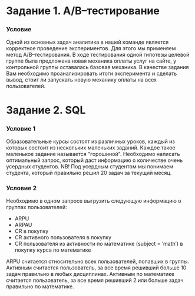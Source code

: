 # Задание 1. A/B–тестирование
### Условие

Одной из основных задач аналитика в нашей команде является корректное проведение экспериментов. Для этого мы применяем метод A/B–тестирования. В ходе тестирования одной гипотезы целевой группе была предложена новая механика оплаты услуг на сайте, у контрольной группы оставалась базовая механика. В качестве задания Вам необходимо проанализировать итоги эксперимента и сделать вывод, стоит ли запускать новую механику оплаты на всех пользователей.

# Задание 2. SQL
### Условие 1
Образовательные курсы состоят из различных уроков, каждый из которых состоит из нескольких маленьких заданий. Каждое такое маленькое задание называется "горошиной".
Необходимо написать оптимальный запрос, который даст информацию о количестве очень усердных студентов.
NB! Под усердным студентом мы понимаем студента, который правильно решил 20 задач за текущий месяц.

### Условие 2
Необходимо в одном запросе выгрузить следующую информацию о группах пользователей:
* ARPU 
* ARPAU 
* CR в покупку 
* СR активного пользователя в покупку 
* CR пользователя из активности по математике (subject = ’math’) в покупку курса по математике

ARPU считается относительно всех пользователей, попавших в группы.
Активным считается пользователь, за все время решивший больше 10 задач правильно в любых дисциплинах.
Активным по математике считается пользователь, за все время решивший 2 или больше задач правильно по математике.
